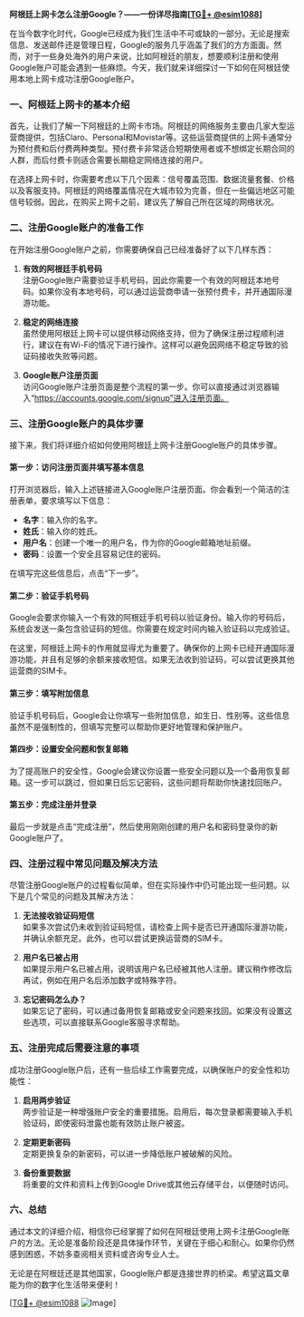 **阿根廷上网卡怎么注册Google？——一份详尽指南[[TG💪+ @esim1088](https://t.me/s/esim1088)]**

在当今数字化时代，Google已经成为我们生活中不可或缺的一部分。无论是搜索信息、发送邮件还是管理日程，Google的服务几乎涵盖了我们的方方面面。然而，对于一些身处海外的用户来说，比如阿根廷的朋友，想要顺利注册和使用Google账户可能会遇到一些麻烦。今天，我们就来详细探讨一下如何在阿根廷使用本地上网卡成功注册Google账户。

### 一、阿根廷上网卡的基本介绍

首先，让我们了解一下阿根廷的上网卡市场。阿根廷的网络服务主要由几家大型运营商提供，包括Claro、Personal和Movistar等。这些运营商提供的上网卡通常分为预付费和后付费两种类型。预付费卡非常适合短期使用者或不想绑定长期合同的人群，而后付费卡则适合需要长期稳定网络连接的用户。

在选择上网卡时，你需要考虑以下几个因素：信号覆盖范围、数据流量套餐、价格以及客服支持。阿根廷的网络覆盖情况在大城市较为完善，但在一些偏远地区可能信号较弱。因此，在购买上网卡之前，建议先了解自己所在区域的网络状况。

### 二、注册Google账户的准备工作

在开始注册Google账户之前，你需要确保自己已经准备好了以下几样东西：

1. **有效的阿根廷手机号码**  
   注册Google账户需要验证手机号码，因此你需要一个有效的阿根廷本地号码。如果你没有本地号码，可以通过运营商申请一张预付费卡，并开通国际漫游功能。

2. **稳定的网络连接**  
   虽然使用阿根廷上网卡可以提供移动网络支持，但为了确保注册过程顺利进行，建议在有Wi-Fi的情况下进行操作。这样可以避免因网络不稳定导致的验证码接收失败等问题。

3. **Google账户注册页面**  
   访问Google账户注册页面是整个流程的第一步。你可以直接通过浏览器输入“https://accounts.google.com/signup”进入注册页面。

### 三、注册Google账户的具体步骤

接下来，我们将详细介绍如何使用阿根廷上网卡注册Google账户的具体步骤。

#### 第一步：访问注册页面并填写基本信息

打开浏览器后，输入上述链接进入Google账户注册页面。你会看到一个简洁的注册表单，要求填写以下信息：

- **名字**：输入你的名字。
- **姓氏**：输入你的姓氏。
- **用户名**：创建一个唯一的用户名，作为你的Google邮箱地址前缀。
- **密码**：设置一个安全且容易记住的密码。

在填写完这些信息后，点击“下一步”。

#### 第二步：验证手机号码

Google会要求你输入一个有效的阿根廷手机号码以验证身份。输入你的号码后，系统会发送一条包含验证码的短信。你需要在规定时间内输入验证码以完成验证。

在这里，阿根廷上网卡的作用就显得尤为重要了。确保你的上网卡已经开通国际漫游功能，并且有足够的余额来接收短信。如果无法收到验证码，可以尝试更换其他运营商的SIM卡。

#### 第三步：填写附加信息

验证手机号码后，Google会让你填写一些附加信息，如生日、性别等。这些信息虽然不是强制性的，但填写完整可以帮助你更好地管理和保护账户。

#### 第四步：设置安全问题和恢复邮箱

为了提高账户的安全性，Google会建议你设置一些安全问题以及一个备用恢复邮箱。这一步可以跳过，但如果日后忘记密码，这些问题将帮助你快速找回账户。

#### 第五步：完成注册并登录

最后一步就是点击“完成注册”，然后使用刚刚创建的用户名和密码登录你的新Google账户了。

### 四、注册过程中常见问题及解决方法

尽管注册Google账户的过程看似简单，但在实际操作中仍可能出现一些问题。以下是几个常见的问题及其解决方法：

1. **无法接收验证码短信**  
   如果多次尝试仍未收到验证码短信，请检查上网卡是否已开通国际漫游功能，并确认余额充足。此外，也可以尝试更换运营商的SIM卡。

2. **用户名已被占用**  
   如果提示用户名已被占用，说明该用户名已经被其他人注册。建议稍作修改后再试，例如在用户名后添加数字或特殊字符。

3. **忘记密码怎么办？**  
   如果忘记了密码，可以通过备用恢复邮箱或安全问题来找回。如果没有设置这些选项，可以直接联系Google客服寻求帮助。

### 五、注册完成后需要注意的事项

成功注册Google账户后，还有一些后续工作需要完成，以确保账户的安全性和功能性：

1. **启用两步验证**  
   两步验证是一种增强账户安全的重要措施。启用后，每次登录都需要输入手机验证码，即使密码泄露也能有效防止账户被盗。

2. **定期更新密码**  
   定期更换复杂的新密码，可以进一步降低账户被破解的风险。

3. **备份重要数据**  
   将重要的文件和资料上传到Google Drive或其他云存储平台，以便随时访问。

### 六、总结

通过本文的详细介绍，相信你已经掌握了如何在阿根廷使用上网卡注册Google账户的方法。无论是准备阶段还是具体操作环节，关键在于细心和耐心。如果你仍然感到困惑，不妨多查阅相关资料或咨询专业人士。

无论是在阿根廷还是其他国家，Google账户都是连接世界的桥梁。希望这篇文章能为你的数字化生活带来便利！  

[[TG💪+ @esim1088](https://t.me/s/esim1088) ![Image](https://i.postimg.cc/4NQfJmqS/Snipaste-2025-05-13-00-14-12.png)]